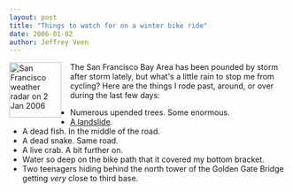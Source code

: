 ```yaml
---
layout: post
title: "Things to watch for on a winter bike ride"
date: 2006-01-02
author: Jeffrey Veen
---
```

<a href="http://www.flickr.com/photos/veen/81237038/"><img src="http://static.flickr.com/37/81237038_c34569d5af_t.jpg" width="94" height="100" alt="San Francisco weather radar on 2 Jan 2006" style="float:left; padding-right: 16px;" /></a>The San Francisco Bay Area has been pounded by storm after storm lately, but what's a little rain to stop me from cycling? Here are the things I rode past, around, or over during the last few days:

<ul><li>Numerous upended trees. Some enormous.</li>
<li><a href="http://www.sfgate.com/cgi-bin/object/article?o=0&f=/c/a/2006/01/02/MNGV3GG73O1.DTL">A landslide</a>.</li>
<li>A dead fish. In the middle of the road.</li>
<li>A dead snake. Same road.</li>
<li>A live crab. A bit further on.</li>
<li>Water so deep on the bike path that it covered my bottom bracket.</li>
<li>Two teenagers hiding behind the north tower of the Golden Gate Bridge getting <em>very</em> close to third base.</li></ul>
